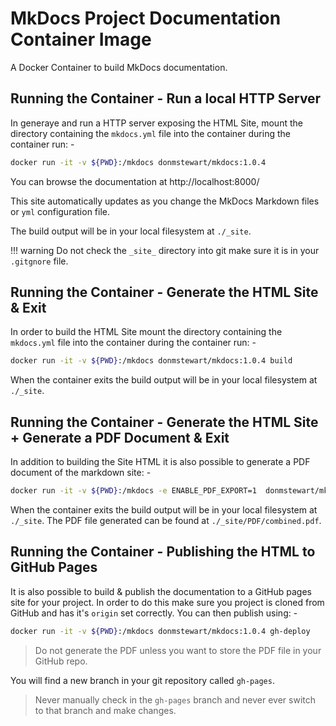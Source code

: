 # MkDocs Project Documentation Container Image

A Docker Container to build MkDocs documentation.

## Running the Container - Run a local HTTP Server

In generaye and run a HTTP server exposing the HTML Site, mount the directory containing the `mkdocs.yml` file into the container during the container run: -

``` bash tabs="Bash"
docker run -it -v ${PWD}:/mkdocs donmstewart/mkdocs:1.0.4
```

You can browse the documentation at http://localhost:8000/

This site automatically updates as you change the MkDocs Markdown files or `yml` configuration file.

The build output will be in your local filesystem at `./_site`.

!!! warning
    Do not check the `_site_` directory into git make sure it is in your `.gitgnore` file.

## Running the Container - Generate the HTML Site & Exit

In order to build the HTML Site mount the directory containing the `mkdocs.yml` file
into the container during the container run: -

``` bash tabs="Bash"
docker run -it -v ${PWD}:/mkdocs donmstewart/mkdocs:1.0.4 build
```

When the container exits the build output will be in your local filesystem at `./_site`.

## Running the Container - Generate the HTML Site + Generate a PDF Document & Exit

In addition to building the Site HTML it is also possible to generate a PDF document of the markdown site: -

``` bash tabs="Bash"
docker run -it -v ${PWD}:/mkdocs -e ENABLE_PDF_EXPORT=1  donmstewart/mkdocs:1.0.4
```

When the container exits the build output will be in your local filesystem at `./_site`.
The PDF file generated can be found at `./_site/PDF/combined.pdf`.

## Running the Container - Publishing the HTML to GitHub Pages

It is also possible to build & publish the documentation to a GitHub pages site for your project. In order to do this make sure you project is cloned from GitHub and has it's `origin` set correctly. You can then publish using: -

``` bash tabs="Bash"
docker run -it -v ${PWD}:/mkdocs donmstewart/mkdocs:1.0.4 gh-deploy
```

> Do not generate the PDF unless you want to store the PDF file in your GitHub repo.

You will find a new branch in your git repository called `gh-pages`.

> Never manually check in the `gh-pages` branch and never ever switch to that branch and make changes.
